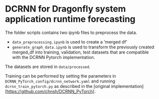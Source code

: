 # DCRNN for Dragonfly system application runtime forecasting

The folder scripts contains two ipynb files to preprocess the data.

- `data_preprocessing.ipynb` is used to create a 'merged df'
- `generate_graph_data.ipynb` is used to transform the previously created merged_df into training, validation, test datasets that are compatible with the DCRNN Pytorch implementation.

The datasets are stored in `data/processed`.

Training can be performed by setting the parameters in `DCRNN_PyTorch_config/dcrnn_network.yaml` and running `dcrnn_train_pytorch.py` as described in the [original implementation][https://github.com/chnsh/DCRNN_PyTorch].